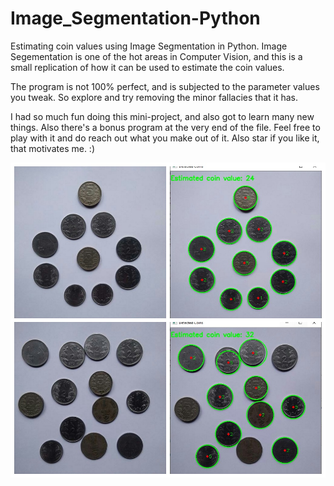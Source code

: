 # Image_Segmentation-Python

Estimating coin values using Image Segmentation in Python. Image Segementation is one of the hot areas in Computer Vision, and this is a small replication of how it can be used to estimate the coin values.

The program is not 100% perfect, and is subjected to the parameter values you tweak. So explore and try removing the minor fallacies that it has.

I had so much fun doing this mini-project, and also got to learn many new things. Also there's a bonus program at the very end of the file. Feel free to play with it and do reach out what you make out of it. Also star if you like it, that motivates me. :) 

<img alt="estimated coins" src = './coins/merged.jpg'>
